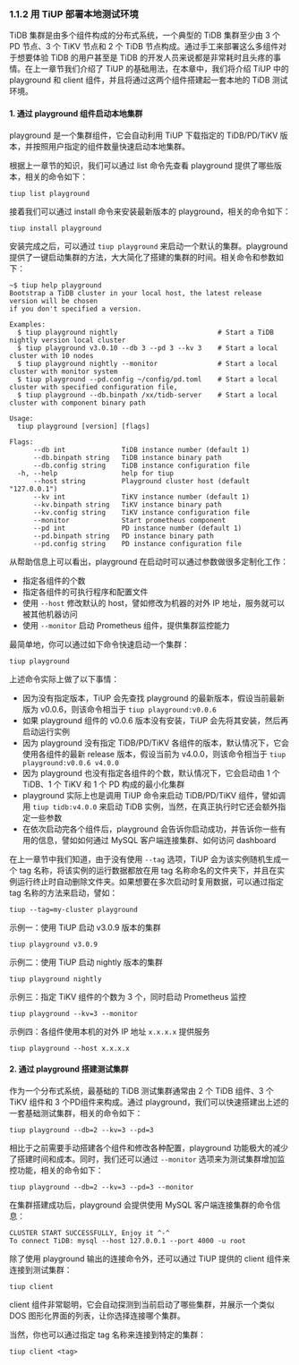 ### 1.1.2 用 TiUP 部署本地测试环境

TiDB 集群是由多个组件构成的分布式系统，一个典型的 TiDB 集群至少由 3 个 PD 节点、3 个 TiKV 节点和 2 个 TiDB 节点构成。通过手工来部署这么多组件对于想要体验 TiDB 的用户甚至是 TiDB 的开发人员来说都是非常耗时且头疼的事情。在上一章节我们介绍了 TiUP 的基础用法，在本章中，我们将介绍 TiUP 中的 playground 和 client 组件，并且将通过这两个组件搭建起一套本地的 TiDB 测试环境。

#### 1. 通过 playground 组件启动本地集群

playground 是一个集群组件，它会自动利用 TiUP 下载指定的 TiDB/PD/TiKV 版本，并按照用户指定的组件数量快速启动本地集群。

根据上一章节的知识，我们可以通过 list 命令先查看 playground 提供了哪些版本，相关的命令如下：
```
tiup list playground
```

接着我们可以通过 install 命令来安装最新版本的 playground，相关的命令如下：
```
tiup install playground
```

安装完成之后，可以通过 `tiup playground` 来启动一个默认的集群。playground 提供了一键启动集群的方法，大大简化了搭建的集群的时间。相关命令和参数如下：
```
~$ tiup help playground
Bootstrap a TiDB cluster in your local host, the latest release version will be chosen
if you don't specified a version.

Examples:
  $ tiup playground nightly                         # Start a TiDB nightly version local cluster
  $ tiup playground v3.0.10 --db 3 --pd 3 --kv 3    # Start a local cluster with 10 nodes
  $ tiup playground nightly --monitor               # Start a local cluster with monitor system
  $ tiup playground --pd.config ~/config/pd.toml    # Start a local cluster with specified configuration file,
  $ tiup playground --db.binpath /xx/tidb-server    # Start a local cluster with component binary path

Usage:
  tiup playground [version] [flags]

Flags:
      --db int              TiDB instance number (default 1)
      --db.binpath string   TiDB instance binary path
      --db.config string    TiDB instance configuration file
  -h, --help                help for tiup
      --host string         Playground cluster host (default "127.0.0.1")
      --kv int              TiKV instance number (default 1)
      --kv.binpath string   TiKV instance binary path
      --kv.config string    TiKV instance configuration file
      --monitor             Start prometheus component
      --pd int              PD instance number (default 1)
      --pd.binpath string   PD instance binary path
      --pd.config string    PD instance configuration file
```

从帮助信息上可以看出，playground 在启动时可以通过参数做很多定制化工作：
* 指定各组件的个数
* 指定各组件的可执行程序和配置文件
* 使用 `--host` 修改默认的 host，譬如修改为机器的对外 IP 地址，服务就可以被其他机器访问
* 使用 `--monitor` 启动 Prometheus 组件，提供集群监控能力

最简单地，你可以通过如下命令快速启动一个集群：
```
tiup playground
```

上述命令实际上做了以下事情：
* 因为没有指定版本，TiUP 会先查找 playground 的最新版本，假设当前最新版为 v0.0.6，则该命令相当于 `tiup playground:v0.0.6`
* 如果 playground 组件的 v0.0.6 版本没有安装，TiUP 会先将其安装，然后再启动运行实例
* 因为 playground 没有指定 TiDB/PD/TiKV 各组件的版本，默认情况下，它会使用各组件的最新 release 版本，假设当前为 v4.0.0，则该命令相当于 `tiup playground:v0.0.6 v4.0.0`
* 因为 playground 也没有指定各组件的个数，默认情况下，它会启动由 1 个 TiDB、1 个 TiKV 和 1 个 PD 构成的最小化集群
* playground 实际上也是调用 TiUP 命令来启动 TiDB/PD/TiKV 组件，譬如调用 `tiup tidb:v4.0.0` 来启动 TiDB 实例，当然，在真正执行时它还会额外指定一些参数
* 在依次启动完各个组件后，playground 会告诉你启动成功，并告诉你一些有用的信息，譬如如何通过 MySQL 客户端连接集群、如何访问 dashboard

在上一章节中我们知道，由于没有使用 `--tag` 选项，TiUP 会为该实例随机生成一个 tag 名称，将该实例的运行数据都放在用 tag 名称命名的文件夹下，并且在实例运行终止时自动删除文件夹。如果想要在多次启动时复用数据，可以通过指定 tag 名称的方法来启动，譬如：
```
tiup --tag=my-cluster playground
```

示例一：使用 TiUP 启动 v3.0.9 版本的集群
```
tiup playground v3.0.9
```

示例二：使用 TiUP 启动 nightly 版本的集群
```
tiup playground nightly
```

示例三：指定 TiKV 组件的个数为 3 个，同时启动 Prometheus 监控
```
tiup playground --kv=3 --monitor
```

示例四：各组件使用本机的对外 IP 地址 `x.x.x.x` 提供服务
```
tiup playground --host x.x.x.x
```

#### 2. 通过 playground 搭建测试集群

作为一个分布式系统，最基础的 TiDB 测试集群通常由 2 个 TiDB 组件、3 个 TiKV 组件和 3 个PD组件来构成。通过 playground，我们可以快速搭建出上述的一套基础测试集群，相关的命令如下：
```
tiup playground --db=2 --kv=3 --pd=3
```

相比于之前需要手动搭建各个组件和修改各种配置，playground 功能极大的减少了搭建时间和成本。同时，我们还可以通过 `--monitor` 选项来为测试集群增加监控功能，相关的命令如下：
```
tiup playground --db=2 --kv=3 --pd=3 --monitor
```

在集群搭建成功后，playground 会提供使用 MySQL 客户端连接集群的命令信息：
```
CLUSTER START SUCCESSFULLY, Enjoy it ^-^
To connect TiDB: mysql --host 127.0.0.1 --port 4000 -u root
```

除了使用 playground 输出的连接命令外，还可以通过 TiUP 提供的 client 组件来连接到测试集群：
```
tiup client
```

client 组件非常聪明，它会自动探测到当前启动了哪些集群，并展示一个类似 DOS 图形化界面的列表，让你选择连接哪个集群。

当然，你也可以通过指定 tag 名称来连接到特定的集群：
```
tiup client <tag>
```

